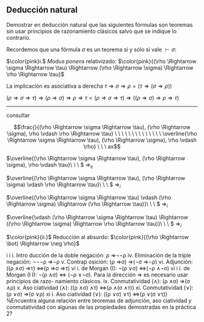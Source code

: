 Deducción natural
---
Demostrar en deducción natural que las siguientes fórmulas son teoremas sin usar principios de razonamiento clásicos salvo que se indique lo contrario. 

Recordemos que una fórmula $\sigma$ es un teorema si y sólo si vale $\vdash \sigma$:

$\color{pink}i.$ $Modus\ ponens$ relativizado: $\color{pink}{(\rho \Rightarrow \sigma \Rightarrow \tau) \Rightarrow (\rho \Rightarrow
\sigma) \Rightarrow \rho \Rightarrow \tau}$

La implicación es asociativa a derecha $\tau \Rightarrow \sigma \Rightarrow \rho = (\tau \Rightarrow (\sigma \Rightarrow \rho))$

$(\rho \Rightarrow \sigma \Rightarrow \tau) \Rightarrow (\rho \Rightarrow
\sigma) \Rightarrow \rho \Rightarrow \tau = (\rho \Rightarrow \sigma \Rightarrow \tau) \Rightarrow ((\rho \Rightarrow
\sigma) \Rightarrow \rho \Rightarrow \tau)$

---
consultar

```math
\frac{}{(\rho \Rightarrow \sigma \Rightarrow \tau), (\rho \Rightarrow
\sigma), \rho \vdash \rho \Rightarrow \tau} \ \ \ \ \ \ \ \ \ \ \ \ \ \ \overline{\rho \Rightarrow \sigma \Rightarrow \tau), (\rho \Rightarrow
\sigma), \rho \vdash \rho} \ \ \  ax
```

$\overline{(\rho \Rightarrow \sigma \Rightarrow \tau), (\rho \Rightarrow
\sigma), \rho \vdash \tau}\ \ \ $ $\Rightarrow_e$

$\overline{(\rho \Rightarrow \sigma \Rightarrow \tau), (\rho \Rightarrow
\sigma) \vdash \rho \Rightarrow \tau}\ \ \ $ $\Rightarrow_i$

$\overline{(\rho \Rightarrow \sigma \Rightarrow \tau) \vdash (\rho \Rightarrow
\sigma) \Rightarrow (\rho \Rightarrow \tau)}\ \ \ $ $\Rightarrow_i$

$\overline{\vdash (\rho \Rightarrow \sigma \Rightarrow \tau) \Rightarrow ((\rho \Rightarrow
\sigma) \Rightarrow \rho \Rightarrow \tau)}\ \ \ $ $\Rightarrow_i$



$\color{pink}{ii.}$ Reducción al absurdo: $\color{pink}{(\rho \Rightarrow \bot) \Rightarrow \neg \rho}$

i i i. Intro ducción de la doble negación: ρ ⇒¬¬ρ
iv. Eliminación de la triple negación: ¬¬¬ρ ⇒¬ρ
v. Contrap osición: (ρ ⇒σ) ⇒(¬σ ⇒¬ρ)
vi. Adjunción: ((ρ ∧σ) ⇒τ) ⇔(ρ ⇒σ ⇒τ)
vi i. de Morgan (I): ¬(ρ ∨σ) ⇔(¬ρ ∧¬σ)
vi i i. de Morgan (I I): ¬(ρ ∧σ) ⇔ (¬ρ ∨¬σ). Para la
dirección ⇒ es necesario usar principios de razo-
namiento clásicos.
ix. Conmutatividad (∧): (ρ ∧σ) ⇒(σ ∧ρ)
x. Aso ciatividad (∧): ((ρ ∧σ) ∧τ) ⇔(ρ ∧(σ ∧τ))
xi. Conmutatividad (∨): (ρ ∨σ) ⇒(σ ∨ρ)
xi i. Aso ciatividad (∨): ((ρ ∨σ) ∨τ) ⇔(ρ ∨(σ ∨τ))
¾Encuentra alguna relación entre teoremas de adjunción, aso ciatividad y conmutatividad con algunas de las
propiedades demostradas en la práctica 2?